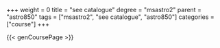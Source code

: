 +++
weight = 0
title = "see catalogue"
degree = "msastro2"
parent = "astro850"
tags = ["msastro2", "see catalogue", "astro850"]
categories = ["course"]
+++

{{< genCoursePage >}}
